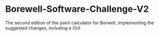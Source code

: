 # Borewell-Software-Challenge-V2
 The second edition of the paint calculator for Borwell, implementing the suggested changes, including a GUI
